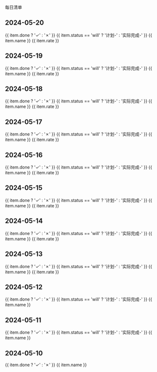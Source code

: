 <script setup>
import { 
  list10, 
  list11, 
  list12, list13, list14, list15, list16,
  list17,
  list18,
  list19,
  list20
} from './days/index.ts'
</script>

<div :class="$style.special_text">
  每日清单
</div>

## 2024-05-20

<div
  :class="$style.flex"
  v-for="(item, index) in list20"
  :key="index">
  <span :class="[$style.common,item.done ? $style.actived : $style.noActive ]">{{ item.done ? '✓' : '✗' }}</span>
  <span :class="item.status == 'will' ? $style.will : $style.achive">{{ item.status == 'will' ? '计划-' : '实际完成-' }}</span>
  <span >{{ item.name }}</span>
   <span v-if="item.rate" :class="$style.rate">{{ item.rate }}</span>
</div>

## 2024-05-19

<div
  :class="$style.flex"
  v-for="(item, index) in list19"
  :key="index">
  <span :class="[$style.common,item.done ? $style.actived : $style.noActive ]">{{ item.done ? '✓' : '✗' }}</span>
  <span :class="item.status == 'will' ? $style.will : $style.achive">{{ item.status == 'will' ? '计划-' : '实际完成-' }}</span>
  <span >{{ item.name }}</span>
   <span v-if="item.rate" :class="$style.rate">{{ item.rate }}</span>
</div>

## 2024-05-18

<div
  :class="$style.flex"
  v-for="(item, index) in list18"
  :key="index">
  <span :class="[$style.common,item.done ? $style.actived : $style.noActive ]">{{ item.done ? '✓' : '✗' }}</span>
  <span :class="item.status == 'will' ? $style.will : $style.achive">{{ item.status == 'will' ? '计划-' : '实际完成-' }}</span>
  <span >{{ item.name }}</span>
   <span v-if="item.rate" :class="$style.rate">{{ item.rate }}</span>
</div>

## 2024-05-17

<div
  :class="$style.flex"
  v-for="(item, index) in list17"
  :key="index">
  <span :class="[$style.common,item.done ? $style.actived : $style.noActive ]">{{ item.done ? '✓' : '✗' }}</span>
  <span :class="item.status == 'will' ? $style.will : $style.achive">{{ item.status == 'will' ? '计划-' : '实际完成-' }}</span>
  <span >{{ item.name }}</span>
   <span v-if="item.rate" :class="$style.rate">{{ item.rate }}</span>
</div>

## 2024-05-16

<div
  :class="$style.flex"
  v-for="(item, index) in list16"
  :key="index">
  <span :class="[$style.common,item.done ? $style.actived : $style.noActive ]">{{ item.done ? '✓' : '✗' }}</span>
  <span :class="item.status == 'will' ? $style.will : $style.achive">{{ item.status == 'will' ? '计划-' : '实际完成-' }}</span>
  <span >{{ item.name }}</span>
   <span v-if="item.rate" :class="$style.rate">{{ item.rate }}</span>
</div>

## 2024-05-15

<div
  :class="$style.flex"
  v-for="(item, index) in list15"
  :key="index">
  <span :class="[$style.common,item.done ? $style.actived : $style.noActive ]">{{ item.done ? '✓' : '✗' }}</span>
  <span :class="item.status == 'will' ? $style.will : $style.achive">{{ item.status == 'will' ? '计划-' : '实际完成-' }}</span>
  <span >{{ item.name }}</span>
   <span v-if="item.rate" :class="$style.rate">{{ item.rate }}</span>
</div>

## 2024-05-14

<div
  :class="$style.flex"
  v-for="(item, index) in list14"
  :key="index">
  <span :class="[$style.common,item.done ? $style.actived : $style.noActive ]">{{ item.done ? '✓' : '✗' }}</span>
  <span :class="item.status == 'will' ? $style.will : $style.achive">{{ item.status == 'will' ? '计划-' : '实际完成-' }}</span>
  <span >{{ item.name }}</span>
   <span v-if="item.rate" :class="$style.rate">{{ item.rate }}</span>
</div>

## 2024-05-13

<div
  :class="$style.flex"
  v-for="(item, index) in list13"
  :key="index">
  <span :class="[$style.common,item.done ? $style.actived : $style.noActive ]">{{ item.done ? '✓' : '✗' }}</span>
  <span :class="item.status == 'will' ? $style.will : $style.achive">{{ item.status == 'will' ? '计划-' : '实际完成-' }}</span>
  <span >{{ item.name }}</span>
  <span v-if="item.rate" :class="$style.rate">{{ item.rate }}</span>
</div>

## 2024-05-12

<div
  :class="$style.flex"
  v-for="(item, index) in list12"
  :key="index">
  <span :class="[$style.common,item.done ? $style.actived : $style.noActive ]">{{ item.done ? '✓' : '✗' }}</span>
  <span :class="item.status == 'will' ? $style.will : $style.achive">{{ item.status == 'will' ? '计划-' : '实际完成-' }}</span>
  <span >{{ item.name }}</span>
</div>

## 2024-05-11

<div
  :class="$style.flex"
  v-for="(item, index) in list11"
  :key="index">
  <span :class="[$style.common,item.done ? $style.actived : $style.noActive ]">{{ item.done ? '✓' : '✗' }}</span>
  <span :class="item.status == 'will' ? $style.will : $style.achive">{{ item.status == 'will' ? '计划-' : '实际完成-' }}</span>
  <span >{{ item.name }}</span>
</div>

## 2024-05-10

<div
  :class="$style.flex"
  v-for="(item, index) in list10"
  :key="index">
  <span :class="[$style.common,item.done ? $style.actived : $style.noActive ]">{{ item.done ? '✓' : '✗' }}</span>
  <span >{{ item.name }}</span>
</div>

<style module>
.special_text {
  color: #FFC107; 
  font-size: 40px;  
  padding: 20px 0;
}
.noActive {
  background: #efe3e3;
  color: #E91E63;
}

.actived {
  background: #4CAF50;
}

.common {
  display: inline-flex;
  width: 20px;
  height: 20px;
  border-radius: 4px;
  margin-right: 10px;
  align-items: center;
  padding: 6px;
  justify-content: center;
  font-size: 16px;
  font-weight: bold;
}

.flex {
  display: flex;
  align-items: center;
  margin-bottom: 15px;
}

.will {
  font-size: 25px;
  color: #E91E63;
}

.achive {
  font-size: 25px;
  color: #4CAF50;
}

.rate {
  font-size: 25px;
  color: #0c72e6;
}
</style>
